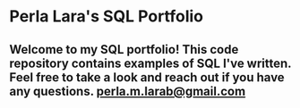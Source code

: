 # Perla Lara's SQL Portfolio

## Welcome to my SQL portfolio! This code repository contains examples of SQL I've written. Feel free to take a look and reach out if you have any questions. perla.m.larab@gmail.com
